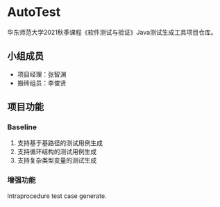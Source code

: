 # AutoTest

华东师范大学2021秋季课程《软件测试与验证》Java测试生成工具项目仓库。

## 小组成员

- 项目经理：张智渊
- 搬砖组员：李俊贤

## 项目功能

### Baseline

1. 支持基于基路径的测试用例生成
2. 支持循环结构的测试用例生成
3. 支持复杂类型变量的测试生成

### 增强功能

Intraprocedure test case generate.